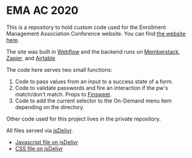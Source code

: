 # EMA AC 2020

This is a repository to hold custom code used for the Enrollment Management Association Conference website. You can find [the website here](https://ac.enrollment.org/).

The site was built in [Webflow](https://webflow.com) and the backend runs on [Memberstack](https://www.memberstack.io/), [Zapier](https://zapier.com), and [Airtable](https://airtable.com).

The code here serves two small functions:

1. Code to pass values from an input to a success state of a form.
2. Code to validate passwords and fire an interaction if the pw's match/don't match. Props to [Finsweet](https://www.finsweethacks.com/34).
3. Code to add the current selector to the On-Demand menu item depending on the directory.

Other code used for this project lives in the private repository.

All files served via [jsDelivr](https://www.jsdelivr.com/).

- [Javascript file on jsDelivr](https://cdn.jsdelivr.net/gh/rileyrichter/ema-ac/scripts/scripts.min.js)
- [CSS file on jsDelivr](https://cdn.jsdelivr.net/gh/rileyrichter/ema-ac/css/styles.min.css)

